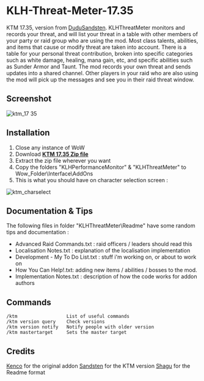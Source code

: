 # KLH-Threat-Meter-17.35
KTM 17.35, version from [DuduSandsten](https://nirklars.wordpress.com/wow/addons-rarecustom-addons-by-other-authors/).
KLHThreatMeter monitors and records your threat, and will list your threat in a table with other members of your party or raid group who are using the mod. Most class talents, abilities, and items that cause or modify threat are taken into account. There is a table for your personal threat contribution, broken into specific categories such as white damage, healing, mana gain, etc, and specific abilities such as Sunder Armor and Taunt. The mod records your own threat and sends updates into a shared channel. Other players in your raid who are also using the mod will pick up the messages and see you in their raid threat window. 

## Screenshot
![ktm_17 35](https://cloud.githubusercontent.com/assets/24671466/24852270/2cfe9bba-1dd7-11e7-82fb-a1c60dea5501.png)

## Installation
1. Close any instance of WoW
2. Download **[KTM 17.35 Zip file](https://github.com/Linae-Kronos/KLH-Threat-Meter-17.35/archive/master.zip)**
3. Extract the zip file wherever you want
4. Copy the folders "KLHPerformanceMonitor" & "KLHThreatMeter" to Wow_Folder\Interface\AddOns
5. This is what you should have on character selection screen :

![ktm_charselect](https://cloud.githubusercontent.com/assets/24671466/24852759/f557c694-1dd8-11e7-9539-910080ec72e8.png)

## Documentation & Tips
The following files in folder "KLHThreatMeter\Readme" have some random tips and documentation :
- Advanced Raid Commands.txt : raid officers / leaders should read this
- Localisation Notes.txt :	explanation of the localisation implementation
- Development - My To Do List.txt : stuff i'm working on, or about to work on
- How You Can Help!.txt: adding new items / abilities / bosses to the mod.
- Implementation Notes.txt : description of how the code works for addon authors

## Commands
```
/ktm                  List of useful commands
/ktm version query    Check versions
/ktm version notify   Notify people with older version
/ktm mastertarget     Sets the master target
```

## Credits
[Kenco](https://mods.curse.com/legacy/interviews/world-of-warcraft/13873-interview-with-kenco-klhthreatmeter) for the original addon
[Sandsten](https://nirklars.wordpress.com) for the KTM version
[Shagu](https://github.com/shagu/pfUI) for the Readme format